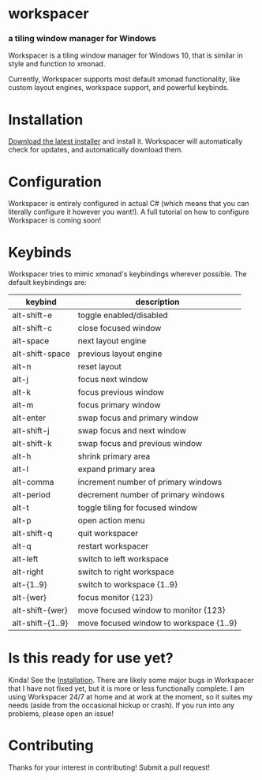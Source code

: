# workspacer

### a tiling window manager for Windows

Workspacer is a tiling window manager for Windows 10, that is similar in style and function to xmonad.

Currently, Workspacer supports most default xmonad functionality, like custom layout engines, workspace support, and powerful keybinds.

# Installation

[Download the latest installer](https://workspacer.blob.core.windows.net/installers/stable/workspacer-latest.msi) and install it. Workspacer will automatically check for updates, and automatically download them.

# Configuration

Workspacer is entirely configured in actual C# (which means that you can literally configure it however you want!). A full tutorial on how to configure Workspacer is coming soon!

# Keybinds

Workspacer tries to mimic xmonad's keybindings wherever possible. The default keybindings are:

| keybind         | description     |
| --------------- | --------------- |
| alt-shift-e | toggle enabled/disabled |
| alt-shift-c | close focused window |
| alt-space | next layout engine |
| alt-shift-space | previous layout engine |
| alt-n | reset layout |
| alt-j | focus next window |
| alt-k | focus previous window |
| alt-m | focus primary window |
| alt-enter | swap focus and primary window |
| alt-shift-j | swap focus and next window |
| alt-shift-k | swap focus and previous window |
| alt-h | shrink primary area |
| alt-l | expand primary area |
| alt-comma | increment number of primary windows |
| alt-period | decrement number of primary windows |
| alt-t | toggle tiling for focused window |
| alt-p | open action menu |
| alt-shift-q | quit workspacer |
| alt-q | restart workspacer |
| alt-left | switch to left workspace |
| alt-right | switch to right workspace |
| alt-{1..9} | switch to workspace {1..9} |
| alt-{wer} | focus monitor {123} |
| alt-shift-{wer} | move focused window to monitor {123} |
| alt-shift-{1..9} | move focused window to workspace {1..9} |


# Is this ready for use yet?

Kinda! See the [Installation](#installation). There are likely some major bugs in Workspacer that I have not fixed yet, but it is more or less functionally complete. I am using Workspacer 24/7 at home and at work at the moment, so it suites my needs (aside from the occasional hickup or crash). If you run into any problems, please open an issue!

# Contributing

Thanks for your interest in contributing! Submit a pull request!
